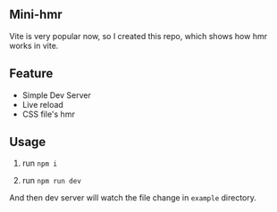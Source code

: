## Mini-hmr

Vite is very popular now, so I created this repo, which shows how hmr works in vite.

## Feature

- Simple Dev Server
- Live reload
- CSS file's hmr

## Usage

1. run `npm i`

2. run `npm run dev`

And then dev server will watch the file change in `example` directory.
